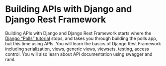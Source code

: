 # Building APIs with Django and Django Rest Framework


Building APIs with Django and Django Rest Framework starts where the [Django “Polls” tutorial](https://docs.djangoproject.com/en/2.0/intro/tutorial01/) stops, and takes you through building the polls app, but this time using APIs. You will learn the basics of Django Rest Framework including serialization, views, generic views, viewsets, testing, access control. You will also learn about API documentation using swagger and raml.

